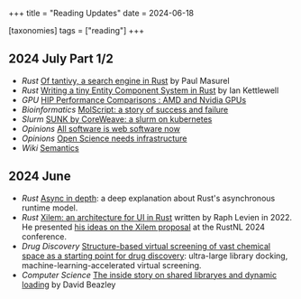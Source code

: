+++
title = "Reading Updates"
date = 2024-06-18

[taxonomies]
tags = ["reading"]
+++

## 2024 July Part 1/2
- *Rust* [Of tantivy, a search engine in Rust](https://fulmicoton.com/posts/behold-tantivy/) by Paul Masurel
- *Rust* [Writing a tiny Entity Component System in Rust](https://ianjk.com/ecs-in-rust/) by Ian Kettlewell
- *GPU* [HIP Performance Comparisons : AMD and Nvidia GPUs](https://journal.fluidnumerics.com/hip-performance-comparisons-amd-and-nvidia-gpus)
- *Bioinformatics* [MolScript: a story of success and failure](https://pekrau.github.io/2014/11/03/molscript-a-story-of-success-and-failure/)
- *Slurm* [SUNK by CoreWeave: a slurm on kubernetes](https://www.coreweave.com/blog/sunk-slurm-on-kubernetes-implementations)
- *Opinions* [All software is web software now](https://jamsocket.com/blog/all-software-is-web-software)
- *Opinions* [Open Science needs infrastructure](https://pekrau.github.io/2016/05/22/motesplats-open-access-2016-open-science-needs-infrastructure/)
- *Wiki* [Semantics](https://en.wikipedia.org/wiki/Semantics)

## 2024 June 
- *Rust* [Async in depth](https://tokio.rs/tokio/tutorial/async): a deep explanation about Rust's asynchronous runtime model.
- *Rust* [Xilem: an architecture for UI in Rust](https://raphlinus.github.io/rust/gui/2022/05/07/ui-architecture.html) written by Raph Levien in 2022. He presented [his ideas on the Xilem proposal](https://www.youtube.com/watch?v=OvfNipIcRiQ) at the RustNL 2024 conference.
- *Drug Discovery* [Structure-based virtual screening of vast chemical space as a starting point for drug discovery](https://www.sciencedirect.com/science/article/pii/S0959440X24000563): ultra-large library docking, machine-learning-accelerated virtual screening.
- *Computer Science* [The inside story on shared libraryes and dynamic loading](https://cseweb.ucsd.edu/~gbournou/CSE131/the_inside_story_on_shared_libraries_and_dynamic_loading.pdf) by David Beazley
